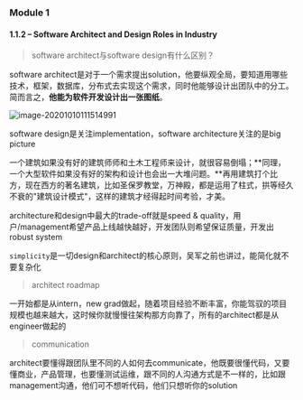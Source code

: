 ### Module 1

#### 1.1.2 – Software Architect and Design Roles in Industry

> software architect与software design有什么区别？

software architect是对于一个需求提出solution，他要纵观全局，要知道用哪些技术，框架，数据库，分布式去实现这个需求，同时他能够设计出团队中的分工。简而言之，**他能为软件开发设计出一张图纸**。

![image-20201010111514991](C:\Users\Philip\AppData\Roaming\Typora\typora-user-images\image-20201010111514991.png)

software design是关注implementation，software architecture关注的是big picture

一个建筑如果没有好的建筑师师和土木工程师来设计，就很容易倒塌；**同理，一个大型软件如果没有好的架构和设计也会出一大堆问题。**再用建筑打个比方，现在西方的著名建筑，比如圣保罗教堂，万神殿，都是运用了柱式，拱等经久不衰的"建筑设计模式"，这样的建筑才经得起时间考验，才美。

architecture和design中最大的trade-off就是speed & quality，用户/management希望产品上线越快越好，开发团队则希望保证质量，开发出robust system

`simplicity`是一切design和architect的核心原则，吴军之前也讲过，能简化就不要复杂化

> architect roadmap

一开始都是从intern，new grad做起，随着项目经验不断丰富，你能驾驭的项目规模也越来越大，这时候你就慢慢往架构那方向靠了，所有的architect都是从engineer做起的

> communication

architect要懂得跟团队里不同的人如何去communicate，他既要很懂代码，又要懂商业，产品管理，也要懂测试运维，跟不同的人沟通方式是不一样的，比如跟management沟通，他们可不想听代码，他们只想听你的solution